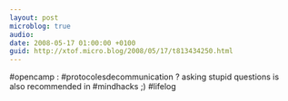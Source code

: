 ```yaml
---
layout: post
microblog: true
audio: 
date: 2008-05-17 01:00:00 +0100
guid: http://xtof.micro.blog/2008/05/17/t813434250.html
---
```

#opencamp :  #protocolesdecommunication  ? asking stupid questions is also recommended in #mindhacks ;) #lifelog
